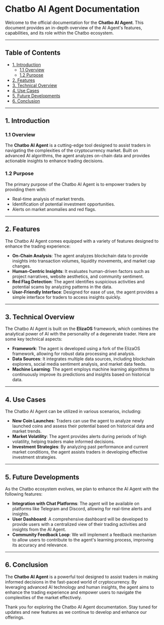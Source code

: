 # Chatbo AI Agent Documentation

Welcome to the official documentation for the **Chatbo AI Agent**. This document provides an in-depth overview of the AI Agent's features, capabilities, and its role within the Chatbo ecosystem.

---

## Table of Contents

- [1. Introduction](#1-introduction)
  - [1.1 Overview](#11-overview)
  - [1.2 Purpose](#12-purpose)
- [2. Features](#2-features)
- [3. Technical Overview](#3-technical-overview)
- [4. Use Cases](#4-use-cases)
- [5. Future Developments](#5-future-developments)
- [6. Conclusion](#6-conclusion)

---

## 1. Introduction

### 1.1 Overview

The **Chatbo AI Agent** is a cutting-edge tool designed to assist traders in navigating the complexities of the cryptocurrency market. Built on advanced AI algorithms, the agent analyzes on-chain data and provides actionable insights to enhance trading decisions.

### 1.2 Purpose

The primary purpose of the Chatbo AI Agent is to empower traders by providing them with:
- Real-time analysis of market trends.
- Identification of potential investment opportunities.
- Alerts on market anomalies and red flags.

---

## 2. Features

The Chatbo AI Agent comes equipped with a variety of features designed to enhance the trading experience:

- **On-Chain Analysis**: The agent analyzes blockchain data to provide insights into transaction volumes, liquidity movements, and market cap changes.
- **Human-Centric Insights**: It evaluates human-driven factors such as project narratives, website aesthetics, and community sentiment.
- **Red Flag Detection**: The agent identifies suspicious activities and potential scams by analyzing patterns in the data.
- **User-Friendly Interface**: Designed for ease of use, the agent provides a simple interface for traders to access insights quickly.

---

## 3. Technical Overview

The Chatbo AI Agent is built on the **ElizaOS** framework, which combines the analytical power of AI with the personality of a degenerate trader. Here are some key technical aspects:

- **Framework**: The agent is developed using a fork of the ElizaOS framework, allowing for robust data processing and analysis.
- **Data Sources**: It integrates multiple data sources, including blockchain explorers, social media sentiment analysis, and market data feeds.
- **Machine Learning**: The agent employs machine learning algorithms to continuously improve its predictions and insights based on historical data.

---

## 4. Use Cases

The Chatbo AI Agent can be utilized in various scenarios, including:

- **New Coin Launches**: Traders can use the agent to analyze newly launched coins and assess their potential based on historical data and market trends.
- **Market Volatility**: The agent provides alerts during periods of high volatility, helping traders make informed decisions.
- **Investment Strategies**: By analyzing past performance and current market conditions, the agent assists traders in developing effective investment strategies.

---

## 5. Future Developments

As the Chatbo ecosystem evolves, we plan to enhance the AI Agent with the following features:

- **Integration with Chat Platforms**: The agent will be available on platforms like Telegram and Discord, allowing for real-time alerts and insights.
- **User Dashboard**: A comprehensive dashboard will be developed to provide users with a centralized view of their trading activities and insights from the AI Agent.
- **Community Feedback Loop**: We will implement a feedback mechanism to allow users to contribute to the agent's learning process, improving its accuracy and relevance.

---

## 6. Conclusion

The **Chatbo AI Agent** is a powerful tool designed to assist traders in making informed decisions in the fast-paced world of cryptocurrency. By leveraging advanced AI technology and human insights, the agent aims to enhance the trading experience and empower users to navigate the complexities of the market effectively.

Thank you for exploring the Chatbo AI Agent documentation. Stay tuned for updates and new features as we continue to develop and enhance our offerings.